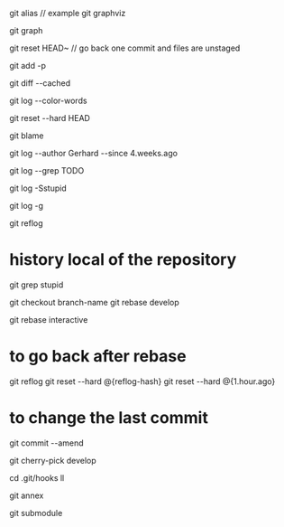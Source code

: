 git alias
// example git graphviz

git graph

git reset HEAD~
// go back one commit and files are unstaged

git add -p

git diff --cached 

git log --color-words

git reset --hard HEAD

git blame

git log --author Gerhard --since 4.weeks.ago

git log --grep TODO

git log -Sstupid

git log -g

git reflog
# history local of the repository

git grep stupid

git checkout branch-name
git rebase develop

git rebase interactive

# to go back after rebase
git reflog
git reset --hard @{reflog-hash}
git reset --hard @{1.hour.ago}

# to change the last commit
git commit --amend

git cherry-pick develop

cd .git/hooks
ll

git annex

git submodule













